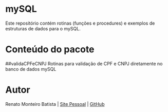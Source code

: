 # mySQL
Este repositório contém rotinas (funções e procedures) e exemplos de estruturas de dados para o mySQL.

# Conteúdo do pacote
##validaCPFeCNPJ
Rotinas para validação de CPF e CNPJ diretamente no banco de dados mySQL

# Autor
Renato Monteiro Batista | [Site Pessoal](http://871982.xyz) | [GitHub](https://github.com/renatomb/)


